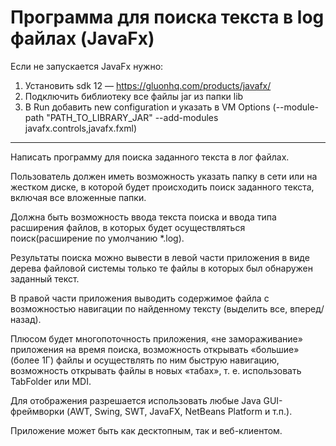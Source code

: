 # Программа для поиска текста в log файлах (JavaFx)

Если не запускается JavaFx нужно: 
1. Установить sdk 12 — https://gluonhq.com/products/javafx/
2. Подключить библиотеку все файлы jar из папки lib
3. В Run добавить new configuration и указать в VM Options (--module-path "PATH_TO_LIBRARY_JAR" --add-modules javafx.controls,javafx.fxml)

-----

Написать программу для поиска заданного текста в лог файлах.

Пользователь должен иметь возможность указать папку в сети или на жестком диске, в которой будет происходить поиск заданного текста, включая все вложенные папки.

Должна быть возможность ввода текста поиска и ввода типа расширения файлов, в которых будет осуществляться поиск(расширение по умолчанию *.log).

Результаты поиска можно вывести в левой части приложения в виде дерева файловой системы только те файлы в которых был обнаружен заданный текст.

В правой части приложения выводить содержимое файла с возможностью навигации по найденному тексту (выделить все, вперед/назад).

Плюсом будет многопоточность приложения, «не замораживание» приложения на время поиска, возможность открывать «большие» (более 1Г) файлы и осуществлять по ним быструю навигацию, возможность открывать файлы в новых «табах», т. е. использовать TabFolder или MDI.

Для отображения разрешается использовать любые Java GUI-фреймворки (AWT, Swing, SWT, JavaFX, NetBeans Platform и т.п.).

Приложение может быть как десктопным, так и веб-клиентом.
